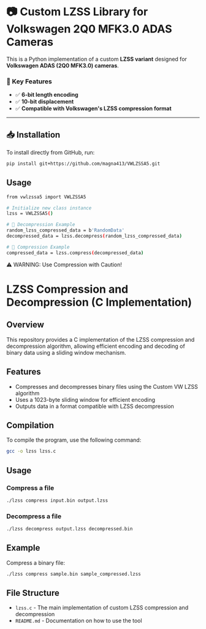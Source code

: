 # 📷 Custom LZSS Library for Volkswagen 2Q0 MFK3.0 ADAS Cameras

This is a Python implementation of a custom **LZSS variant** designed for **Volkswagen ADAS (2Q0 MFK3.0) cameras**.

### **🔹 Key Features**
- ✅ **6-bit length encoding**
- ✅ **10-bit displacement**
- ✅ **Compatible with Volkswagen's LZSS compression format**

---

## **📥 Installation**
To install directly from GitHub, run:
```sh
pip install git+https://github.com/magna413/VWLZSSA5.git
```

## Usage

```sh
from vwlzssa5 import VWLZSSA5

# Initialize new class instance
lzss = VWLZSSA5()

# 🔹 Decompression Example
random_lzss_compressed_data = b'RandomData'
decompressed_data = lzss.decompress(random_lzss_compressed_data)

# 🔹 Compression Example
compressed_data = lzss.compress(decompressed_data)
```
⚠️ WARNING: Use Compression with Caution!


# LZSS Compression and Decompression (C Implementation)

## Overview
This repository provides a C implementation of the LZSS compression and decompression algorithm, allowing efficient encoding and decoding of binary data using a sliding window mechanism.

## Features
- Compresses and decompresses binary files using the Custom VW LZSS algorithm
- Uses a 1023-byte sliding window for efficient encoding
- Outputs data in a format compatible with LZSS decompression

## Compilation
To compile the program, use the following command:
```sh
gcc -o lzss lzss.c
```

## Usage
### Compress a file
```sh
./lzss compress input.bin output.lzss
```
### Decompress a file
```sh
./lzss decompress output.lzss decompressed.bin
```

## Example
Compress a binary file:
```sh
./lzss compress sample.bin sample_compressed.lzss
```

## File Structure
- `lzss.c` - The main implementation of custom LZSS compression and decompression
- `README.md` - Documentation on how to use the tool




